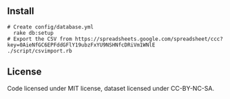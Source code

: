 Install
-------

    # Create config/database.yml
	  rake db:setup
    # Export the CSV from https://spreadsheets.google.com/spreadsheet/ccc?key=0AieNfGC6EPFddGFlY19ubzFxYU9NSHNfcDRiVm1WNlE
    ./script/csvimport.rb

License
-------

Code licensed under MIT license, dataset licensed under CC-BY-NC-SA.